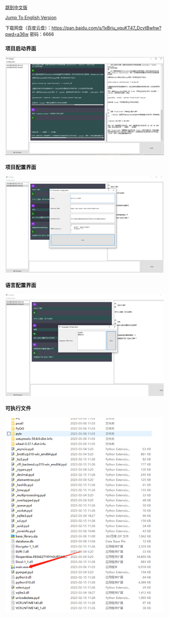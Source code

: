 [跳到中文版](docs/Readme_zh.md)

[Jump To English Version](docs/Readme_en.md)


下载网盘（百度云盘）：https://pan.baidu.com/s/1xBriu_vquKT47_DcvtBwhw?pwd=a36w
密码：6666

### 项目启动界面

![img.png](docs/img.png)

### 项目配置界面
![img.png](docs/img1.png)

### 语言配置界面
![img.png](docs/img2.png)

### 可执行文件
![img.png](docs/img3.png)